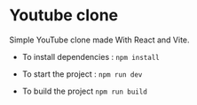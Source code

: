 # Youtube clone

Simple YouTube clone made With React and Vite.

- To install dependencies : `` npm install ``

- To start the project : `` npm run dev ``

- To build the project `` npm run build ``